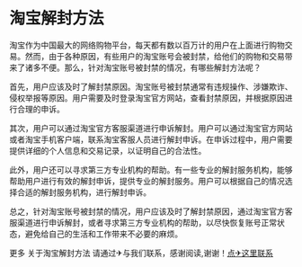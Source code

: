 # 淘宝解封方法

淘宝作为中国最大的网络购物平台，每天都有数以百万计的用户在上面进行购物交易。然而，由于各种原因，有些用户的淘宝账号会被封禁，给他们的购物和交易带来了诸多不便。那么，针对淘宝账号被封禁的情况，有哪些解封方法呢？

首先，用户应该及时了解封禁原因。淘宝账号被封禁通常有违规操作、涉嫌欺诈、侵权举报等原因。用户需要及时登录淘宝官方网站，查看封禁原因，并根据原因进行合理的申诉。

其次，用户可以通过淘宝官方客服渠道进行申诉解封。用户可以通过淘宝官方网站或者淘宝手机客户端，联系淘宝客服人员进行解封申诉。在申诉过程中，用户需要提供详细的个人信息和交易记录，以证明自己的合法性。

此外，用户还可以寻求第三方专业机构的帮助。有一些专业的解封服务机构，能够帮助用户进行有效的解封申诉，提供专业的解封服务。用户可以根据自己的情况选择合适的解封服务机构，进行解封申诉。

总之，针对淘宝账号被封禁的情况，用户应该及时了解封禁原因，通过淘宝官方客服渠道进行申诉解封，或者寻求第三方专业机构的帮助，以尽快恢复账号正常状态，避免给自己的生活和工作带来不必要的麻烦。

更多 关于淘宝解封方法 请通过✈与我们联系，感谢阅读,谢谢！[点✈这里联系](https://w.k02.cc)